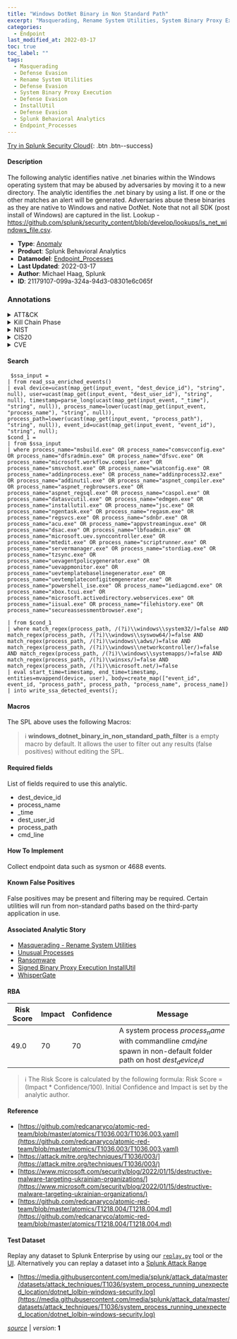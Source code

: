 ```yaml
---
title: "Windows DotNet Binary in Non Standard Path"
excerpt: "Masquerading, Rename System Utilities, System Binary Proxy Execution, InstallUtil"
categories:
  - Endpoint
last_modified_at: 2022-03-17
toc: true
toc_label: ""
tags:
  - Masquerading
  - Defense Evasion
  - Rename System Utilities
  - Defense Evasion
  - System Binary Proxy Execution
  - Defense Evasion
  - InstallUtil
  - Defense Evasion
  - Splunk Behavioral Analytics
  - Endpoint_Processes
---
```




[Try in Splunk Security Cloud](https://www.splunk.com/en_us/cyber-security.html){: .btn .btn--success}

#### Description

The following analytic identifies native .net binaries within the Windows operating system that may be abused by adversaries by moving it to a new directory. The analytic identifies the .net binary by using a list. If one or the other matches an alert will be generated. Adversaries abuse these binaries as they are native to Windows and native DotNet. Note that not all SDK (post install of Windows) are captured in the list. Lookup - https://github.com/splunk/security_content/blob/develop/lookups/is_net_windows_file.csv.

- **Type**: [Anomaly](https://github.com/splunk/security_content/wiki/Detection-Analytic-Types)
- **Product**: Splunk Behavioral Analytics
- **Datamodel**: [Endpoint_Processes](https://docs.splunk.com/Documentation/CIM/latest/User/EndpointProcesses)
- **Last Updated**: 2022-03-17
- **Author**: Michael Haag, Splunk
- **ID**: 21179107-099a-324a-94d3-08301e6c065f

### Annotations
<details>
  <summary>ATT&CK</summary>

<div markdown="1">

#### [ATT&CK](https://attack.mitre.org/)

| ID          | Technique   | Tactic         |
| ----------- | ----------- |--------------- |
| [T1036](https://attack.mitre.org/techniques/T1036/) | Masquerading | Defense Evasion |

| [T1036.003](https://attack.mitre.org/techniques/T1036/003/) | Rename System Utilities | Defense Evasion |

| [T1218](https://attack.mitre.org/techniques/T1218/) | System Binary Proxy Execution | Defense Evasion |

| [T1218.004](https://attack.mitre.org/techniques/T1218/004/) | InstallUtil | Defense Evasion |

</div>
</details>


<details>
  <summary>Kill Chain Phase</summary>

<div markdown="1">

* Actions on Objectives


</div>
</details>


<details>
  <summary>NIST</summary>

<div markdown="1">

* PR.PT
* DE.CM



</div>
</details>

<details>
  <summary>CIS20</summary>

<div markdown="1">

* CIS 8



</div>
</details>

<details>
  <summary>CVE</summary>

<div markdown="1">


</div>
</details>


#### Search

```
 $ssa_input = 
| from read_ssa_enriched_events() 
| eval device=ucast(map_get(input_event, "dest_device_id"), "string", null), user=ucast(map_get(input_event, "dest_user_id"), "string", null), timestamp=parse_long(ucast(map_get(input_event, "_time"), "string", null)), process_name=lower(ucast(map_get(input_event, "process_name"), "string", null)), process_path=lower(ucast(map_get(input_event, "process_path"), "string", null)), event_id=ucast(map_get(input_event, "event_id"), "string", null);
$cond_1 = 
| from $ssa_input 
| where process_name="msbuild.exe" OR process_name="comsvcconfig.exe" OR process_name="dfsradmin.exe" OR process_name="dfsvc.exe" OR process_name="microsoft.workflow.compiler.exe" OR process_name="smsvchost.exe" OR process_name="wsatconfig.exe" OR process_name="addinprocess.exe" OR process_name="addinprocess32.exe" OR process_name="addinutil.exe" OR process_name="aspnet_compiler.exe" OR process_name="aspnet_regbrowsers.exe" OR process_name="aspnet_regsql.exe" OR process_name="caspol.exe" OR process_name="datasvcutil.exe" OR process_name="edmgen.exe" OR process_name="installutil.exe" OR process_name="jsc.exe" OR process_name="ngentask.exe" OR process_name="regasm.exe" OR process_name="regsvcs.exe" OR process_name="sdnbr.exe" OR process_name="acu.exe" OR process_name="appvstreamingux.exe" OR process_name="dsac.exe" OR process_name="lbfoadmin.exe" OR process_name="microsoft.uev.synccontroller.exe" OR process_name="mtedit.exe" OR process_name="scriptrunner.exe" OR process_name="servermanager.exe" OR process_name="stordiag.exe" OR process_name="tzsync.exe" OR process_name="uevagentpolicygenerator.exe" OR process_name="uevappmonitor.exe" OR process_name="uevtemplatebaselinegenerator.exe" OR process_name="uevtemplateconfigitemgenerator.exe" OR process_name="powershell_ise.exe" OR process_name="iediagcmd.exe" OR process_name="xbox.tcui.exe" OR process_name="microsoft.activedirectory.webservices.exe" OR process_name="iisual.exe" OR process_name="filehistory.exe" OR process_name="secureassessmentbrowser.exe";

| from $cond_1 
| where match_regex(process_path, /(?i)\\windows\\system32/)=false AND match_regex(process_path, /(?i)\\windows\\syswow64/)=false AND match_regex(process_path, /(?i)\\windows\\adws/)=false AND match_regex(process_path, /(?i)\\windows\\networkcontroller/)=false AND match_regex(process_path, /(?i)\\windows\\systemapps/)=false AND match_regex(process_path, /(?i)\\winsxs/)=false AND match_regex(process_path, /(?i)\\microsoft.net/)=false 
| eval start_time=timestamp, end_time=timestamp, entities=mvappend(device, user), body=create_map(["event_id", event_id, "process_path", process_path, "process_name", process_name]) 
| into write_ssa_detected_events();
```

#### Macros
The SPL above uses the following Macros:

> :information_source:
> **windows_dotnet_binary_in_non_standard_path_filter** is a empty macro by default. It allows the user to filter out any results (false positives) without editing the SPL.



#### Required fields
List of fields required to use this analytic.
* dest_device_id
* process_name
* _time
* dest_user_id
* process_path
* cmd_line



#### How To Implement
Collect endpoint data such as sysmon or 4688 events.
#### Known False Positives
False positives may be present and filtering may be required. Certain utilities will run from non-standard paths based on the third-party application in use.

#### Associated Analytic Story
* [Masquerading - Rename System Utilities](/stories/masquerading_-_rename_system_utilities)
* [Unusual Processes](/stories/unusual_processes)
* [Ransomware](/stories/ransomware)
* [Signed Binary Proxy Execution InstallUtil](/stories/signed_binary_proxy_execution_installutil)
* [WhisperGate](/stories/whispergate)




#### RBA

| Risk Score  | Impact      | Confidence   | Message      |
| ----------- | ----------- |--------------|--------------|
| 49.0 | 70 | 70 | A system process $process_name$ with commandline $cmd_line$ spawn in non-default folder path on host $dest_device_id$ |


> :information_source:
> The Risk Score is calculated by the following formula: Risk Score = (Impact * Confidence/100). Initial Confidence and Impact is set by the analytic author.


#### Reference

* [https://github.com/redcanaryco/atomic-red-team/blob/master/atomics/T1036.003/T1036.003.yaml](https://github.com/redcanaryco/atomic-red-team/blob/master/atomics/T1036.003/T1036.003.yaml)
* [https://attack.mitre.org/techniques/T1036/003/](https://attack.mitre.org/techniques/T1036/003/)
* [https://www.microsoft.com/security/blog/2022/01/15/destructive-malware-targeting-ukrainian-organizations/](https://www.microsoft.com/security/blog/2022/01/15/destructive-malware-targeting-ukrainian-organizations/)
* [https://github.com/redcanaryco/atomic-red-team/blob/master/atomics/T1218.004/T1218.004.md](https://github.com/redcanaryco/atomic-red-team/blob/master/atomics/T1218.004/T1218.004.md)



#### Test Dataset
Replay any dataset to Splunk Enterprise by using our [`replay.py`](https://github.com/splunk/attack_data#using-replaypy) tool or the [UI](https://github.com/splunk/attack_data#using-ui).
Alternatively you can replay a dataset into a [Splunk Attack Range](https://github.com/splunk/attack_range#replay-dumps-into-attack-range-splunk-server)

* [https://media.githubusercontent.com/media/splunk/attack_data/master/datasets/attack_techniques/T1036/system_process_running_unexpected_location/dotnet_lolbin-windows-security.log](https://media.githubusercontent.com/media/splunk/attack_data/master/datasets/attack_techniques/T1036/system_process_running_unexpected_location/dotnet_lolbin-windows-security.log)



[*source*](https://github.com/splunk/security_content/tree/develop/detections/endpoint/windows_dotnet_binary_in_non_standard_path.yml) \| *version*: **1**